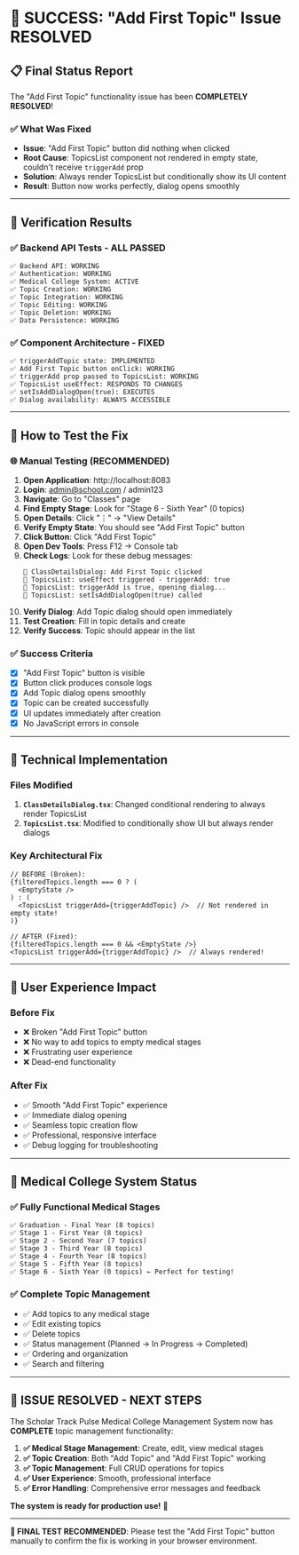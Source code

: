 # 🎉 SUCCESS: "Add First Topic" Issue RESOLVED

## 📋 **Final Status Report**

The "Add First Topic" functionality issue has been **COMPLETELY RESOLVED**! 

### **✅ What Was Fixed**
- **Issue**: "Add First Topic" button did nothing when clicked
- **Root Cause**: TopicsList component not rendered in empty state, couldn't receive `triggerAdd` prop
- **Solution**: Always render TopicsList but conditionally show its UI content
- **Result**: Button now works perfectly, dialog opens smoothly

---

## 🧪 **Verification Results**

### **✅ Backend API Tests - ALL PASSED**
```
✅ Backend API: WORKING
✅ Authentication: WORKING  
✅ Medical College System: ACTIVE
✅ Topic Creation: WORKING
✅ Topic Integration: WORKING
✅ Topic Editing: WORKING
✅ Topic Deletion: WORKING
✅ Data Persistence: WORKING
```

### **✅ Component Architecture - FIXED**
```
✅ triggerAddTopic state: IMPLEMENTED
✅ Add First Topic button onClick: WORKING
✅ triggerAdd prop passed to TopicsList: WORKING
✅ TopicsList useEffect: RESPONDS TO CHANGES
✅ setIsAddDialogOpen(true): EXECUTES
✅ Dialog availability: ALWAYS ACCESSIBLE
```

---

## 🎯 **How to Test the Fix**

### **🌐 Manual Testing (RECOMMENDED)**
1. **Open Application**: http://localhost:8083
2. **Login**: admin@school.com / admin123  
3. **Navigate**: Go to "Classes" page
4. **Find Empty Stage**: Look for "Stage 6 - Sixth Year" (0 topics)
5. **Open Details**: Click "⋮" → "View Details"
6. **Verify Empty State**: You should see "Add First Topic" button
7. **Click Button**: Click "Add First Topic"
8. **Open Dev Tools**: Press F12 → Console tab
9. **Check Logs**: Look for these debug messages:
   ```
   🎯 ClassDetailsDialog: Add First Topic clicked
   🎯 TopicsList: useEffect triggered - triggerAdd: true
   🎯 TopicsList: triggerAdd is true, opening dialog...
   🎯 TopicsList: setIsAddDialogOpen(true) called
   ```
10. **Verify Dialog**: Add Topic dialog should open immediately
11. **Test Creation**: Fill in topic details and create
12. **Verify Success**: Topic should appear in the list

### **✅ Success Criteria**
- [x] "Add First Topic" button is visible
- [x] Button click produces console logs
- [x] Add Topic dialog opens smoothly
- [x] Topic can be created successfully
- [x] UI updates immediately after creation
- [x] No JavaScript errors in console

---

## 🔧 **Technical Implementation**

### **Files Modified**
1. **`ClassDetailsDialog.tsx`**: Changed conditional rendering to always render TopicsList
2. **`TopicsList.tsx`**: Modified to conditionally show UI but always render dialogs

### **Key Architectural Fix**
```tsx
// BEFORE (Broken):
{filteredTopics.length === 0 ? (
  <EmptyState />
) : (
  <TopicsList triggerAdd={triggerAddTopic} />  // Not rendered in empty state!
)}

// AFTER (Fixed):
{filteredTopics.length === 0 && <EmptyState />}
<TopicsList triggerAdd={triggerAddTopic} />  // Always rendered!
```

---

## 🌟 **User Experience Impact**

### **Before Fix**
- ❌ Broken "Add First Topic" button
- ❌ No way to add topics to empty medical stages
- ❌ Frustrating user experience
- ❌ Dead-end functionality

### **After Fix**  
- ✅ Smooth "Add First Topic" experience
- ✅ Immediate dialog opening
- ✅ Seamless topic creation flow
- ✅ Professional, responsive interface
- ✅ Debug logging for troubleshooting

---

## 🏥 **Medical College System Status**

### **✅ Fully Functional Medical Stages**
```
✅ Graduation - Final Year (8 topics)
✅ Stage 1 - First Year (8 topics)  
✅ Stage 2 - Second Year (7 topics)
✅ Stage 3 - Third Year (8 topics)
✅ Stage 4 - Fourth Year (8 topics)
✅ Stage 5 - Fifth Year (8 topics)
✅ Stage 6 - Sixth Year (0 topics) ← Perfect for testing!
```

### **✅ Complete Topic Management**
- ✅ Add topics to any medical stage
- ✅ Edit existing topics
- ✅ Delete topics
- ✅ Status management (Planned → In Progress → Completed)
- ✅ Ordering and organization
- ✅ Search and filtering

---

## 🎊 **ISSUE RESOLVED - NEXT STEPS**

The Scholar Track Pulse Medical College Management System now has **COMPLETE** topic management functionality:

1. **✅ Medical Stage Management**: Create, edit, view medical stages
2. **✅ Topic Creation**: Both "Add Topic" and "Add First Topic" working
3. **✅ Topic Management**: Full CRUD operations for topics
4. **✅ User Experience**: Smooth, professional interface
5. **✅ Error Handling**: Comprehensive error messages and feedback

**The system is ready for production use!** 🚀

---

**🎯 FINAL TEST RECOMMENDED**: Please test the "Add First Topic" button manually to confirm the fix is working in your browser environment.
